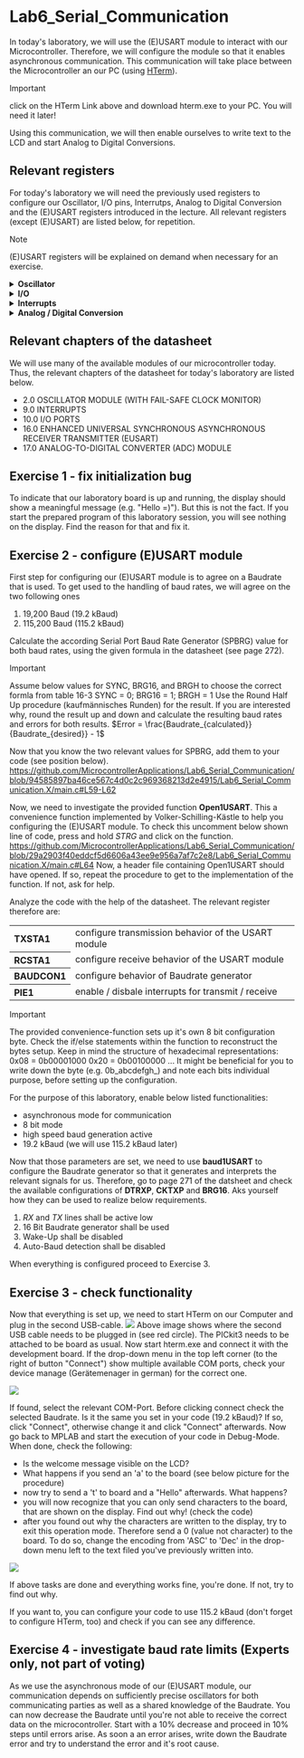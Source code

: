 # Lab6_Serial_Communication
In today's laboratory, we will use the (E)USART module to interact with our Microcontroller.
Therefore, we will configure the module so that it enables asynchronous communication. This communication will take place between the Microcontroller an our PC (using [HTerm](https://fs.hs-ulm.de/public/mmunz/Lehre/MCON/programs/)).
>[!IMPORTANT]
>click on the HTerm Link above and download hterm.exe to your PC. You will need it later!

Using this communication, we will then enable ourselves to write text to the LCD and start Analog to Digital Conversions.

## Relevant registers
For today's laboratory we will need the previously used registers to configure our Oscillator, I/O pins, Interrutps, Analog to Digital Conversion and the (E)USART registers introduced in the lecture. All relevant registers (except (E)USART) are listed below, for repetition. 
> [!NOTE]
> (E)USART registers will be explained on demand when necessary for an exercise.

<details>
<summary><strong>Oscillator</strong></summary>
<table>
<tr><th align="left">OSCCON</th><td>is used to set the frequency (IRCF)</td></tr>
</table>
</details>

<details>
<summary><strong>I/O</strong></summary>
<table>
<tr><th align="left">TRISB</th><td> sets the direction of a pin: "0" = output, "1" = input</td></tr>
<tr><th align="left">PORTB</th><td> reads the logic level at the pin: "0" = 0-0.8 V, "1" = Vdd (1.6-3.3 V or 2.0-5.0 V for TTL inputs)</td></tr>
<tr><th align="left">LATB</th><td> set the output voltage of a pin: "0" = 0 V, "1" = Vdd (3.3 V or 5 V)</td></tr>
<tr><th align="left">ANSELB</th><td> sets a pin as digital or analog: "0" = digital, "1" = analog</td></tr>
<tr><th align="left"><i>Register</i>bits.X</th><td> TRISBbits.TRISB3 or LATBbits.LATB3 or PORTBbits.RB3 is the direct access to the bit 3 via a struct (see structures in C).</td></tr>
</table>
</details>

<details>
<summary><strong>Interrupts</strong></summary>
<table>
<tr><th align="left">INTCON</th><td>globally enable Interrupts, Peripheral Interrupts and Timer0 Interrupt. Read/Write Timer0 interrupt flag (overflow flag)</td></tr>
<tr><th align="left">INTCON2</th><td>configure interrupt behaviour for external signals (e.g. buttons)</td></tr>
<tr><th align="left">INTCON3</th><td>enable interrupts for special pins and read / write their interrupt flag</td></tr>
<tr><th align="left">PIR</th><td>contains the flags for peripheral interrupts</td></tr>
<tr><th align="left">PIE</th><td>contains the individual enable bits for the peripheral interrupts</td></tr>
</table>
</details>

<details>
<summary><strong>Analog / Digital Conversion</strong></summary>
<table>
<tr><th align="left">ADCON0</th><td>Select Channel (i.e. pin) as input for conversion, enable ADC-module, and start conversion.</td></tr>
<tr><th align="left">ADCON1</th><td>Select positive and negatie voltage reference.</td></tr>
<tr><th align="left">ADCON2</th><td>Configure justification of conversion result, Acquisition time, and conversion clock. </td></tr>
<tr><th align="left">ADRES</th><td>Read conversion result as 16 bit value. Use ADRESH and ADRESL to read result as two 8 bit values.</td></tr>
</table>
</details>

## Relevant chapters of the datasheet
We will use many of the available modules of our microcontroller today. Thus, the relevant chapters of the datasheet 
for today's laboratory are listed below.
- 2.0 OSCILLATOR MODULE (WITH FAIL-SAFE CLOCK MONITOR)
- 9.0 INTERRUPTS
- 10.0 I/O PORTS
- 16.0 ENHANCED UNIVERSAL SYNCHRONOUS ASYNCHRONOUS RECEIVER TRANSMITTER (EUSART)
- 17.0 ANALOG-TO-DIGITAL CONVERTER (ADC) MODULE

## Exercise 1 - fix initialization bug
To indicate that our laboratory board is up and running, the display should show a meaningful message (e.g. "Hello =)"). But this is not the fact.
If you start the prepared program of this laboratory session, you will see nothing on the display.
Find the reason for that and fix it.

## Exercise 2 - configure (E)USART module
First step for configuring our (E)USART module is to agree on a Baudrate that is used.
To get used to the handling of baud rates, we will agree on the two following ones
1. 19,200 Baud (19.2 kBaud)
2. 115,200 Baud (115.2 kBaud)

Calculate the according Serial Port Baud Rate Generator (SPBRG) value for both baud rates, using the given formula in the datasheet (see page 272).
>[!IMPORTANT]
>Assume below values for SYNC, BRG16, and BRGH to choose the correct formla from table 16-3
>SYNC = 0; BRG16 = 1; BRGH = 1
>Use the Round Half Up procedure (kaufmännisches Runden) for the result. If you are interested why, round the result up and down and calculate the resulting baud rates and errors for both results.
>$Error = \frac{Baudrate_{calculated}}{Baudrate_{desired}} - 1$

Now that you know the two relevant values for SPBRG, add them to your code (see position below).
https://github.com/MicrocontrollerApplications/Lab6_Serial_Communication/blob/94585897ba46ce567c4d0c2c969368213d2e4915/Lab6_Serial_Communication.X/main.c#L59-L62

Now, we need to investigate the provided function __Open1USART__. This a convenience function implemented by Volker-Schilling-Kästle to help you configuring the (E)USART module. 
To check this uncomment below shown line of code, press and hold _STRG_ and click on the function. 
https://github.com/MicrocontrollerApplications/Lab6_Serial_Communication/blob/29a2903f40eddcf5d6606a43ee9e956a7af7c2e8/Lab6_Serial_Communication.X/main.c#L64
Now, a header file containing Open1USART should have opened. If so, repeat the procedure to get to the implementation of the function. If not, ask for help.

Analyze the code with the help of the datasheet. The relevant register therefore are:
<table>
<tr><th align="left">TXSTA1</th><td>configure transmission behavior of the USART module</td></tr>
<tr><th align="left">RCSTA1</th><td>configure receive behavior of the USART module</td><tr>
<tr><th align="left">BAUDCON1</th><td>configure behavior of Baudrate generator</td><tr>
<tr><th align="left">PIE1</th><td>enable / disbale interrupts for transmit / receive</td><tr>
</table>

>[!IMPORTANT]
>The provided convenience-function sets up it's own 8 bit configuration byte. Check the if/else statements within the function to reconstruct the bytes setup.
>Keep in mind the structure of hexadecimal representations:
>0x08 = 0b00001000
>0x20 = 0b00100000
>...
>It might be beneficial for you to write down the byte (e.g. 0b_abcdefgh_) and note each bits individual purpose, before setting up the configuration.

For the purpose of this laboratory, enable below listed functionalities:
- asynchronous mode for communication
- 8 bit mode
- high speed baud generation active
- 19.2 kBaud (we will use 115.2 kBaud later)

Now that those parameters are set, we need to use __baud1USART__ to configure the Baudrate generator so that it generates and interprets the relevant signals for us.
Therefore, go to page 271 of the datsheet and check the available configurations of __DTRXP__, __CKTXP__ and __BRG16__. Aks yourself how they can be used to realize below requirements.
1. _RX_ and _TX_ lines shall be active low
2. 16 Bit Baudrate generator shall be used
3. Wake-Up shall be disabled
4. Auto-Baud detection shall be disabled

When everything is configured proceed to Exercise 3.

## Exercise 3 - check functionality
Now that everything is set up, we need to start HTerm on our Computer and plug in the second USB-cable. 
![](images/2ndUSB.jpeg)
Above image shows where the second USB cable needs to be plugged in (see red circle). The PICkit3 needs to be attached to be board as usual.
Now start hterm.exe and connect it with the development board.
If the drop-down menu in the top left corner (to the right of button "Connect") show multiple available COM ports, check your device manage (Gerätemenager in german) for the correct one.

![](images/COM_Port.png)

If found, select the relevant COM-Port. Before clicking connect check the selected Baudrate. Is it the same you set in your code (19.2 kBaud)?
If so, click "Connect", otherwise change it and click "Connect" afterwards.
Now go back to MPLAB and start the execution of your code in Debug-Mode.
When done, check the following:
- Is the welcome message visible on the LCD?
- What happens if you send an 'a' to the board (see below picture for the procedure)
- now try to send a 't' to board and a "Hello" afterwards. What happens?
- you will now recognize that you can only send characters to the board, that are shown on the display. Find out why! (check the code)
- after you found out why the characters are written to the display, try to exit this operation mode. Therefore send a 0 (value not character) to the board. To do so, change the encoding from 'ASC' to 'Dec' in the drop-down menu left to the text filed you've previously written into.

![](images/HTerm_send.png)

If above tasks are done and everything works fine, you're done. If not, try to find out why.

If you want to, you can configure your code to use 115.2 kBaud (don't forget to configure HTerm, too) and check if you can see any difference.

## Exercise 4 - investigate baud rate limits (Experts only, not part of voting)
As we use the asynchronous mode of our (E)USART module, our communication depends on sufficiently precise oscillators for both communicating parties as well as a shared knowledge of the Baudrate.
You can now decrease the Baudrate until you're not able to receive the correct data on the microcontroller. Start with a 10% decrease and proceed in 10% steps until errors arise. As soon a an error arises, write down the Baudrate error and try to understand the error and it's root cause.
